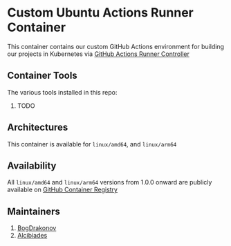 Custom Ubuntu Actions Runner Container
======================================
This container contains our custom GitHub Actions environment for building our projects in Kubernetes via [GitHub Actions Runner Controller](https://github.com/actions/actions-runner-controller) 

Container Tools
---------------
The various tools installed in this repo:

1. TODO

Architectures
-------------
This container is available for `linux/amd64`, and `linux/arm64`

Availability
------------ 
All `linux/amd64` and `linux/arm64` versions from 1.0.0 onward are publicly available on [GitHub Container Registry](https://github.com/orgs/valorem-labs-inc/packages?repo_name=ubuntu-actions-runner)

Maintainers
----------
1. [BogDrakonov](https://www.bogdrakonov.com)
2. [Alcibiades](https://alcibiades.capital/)
